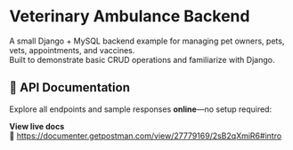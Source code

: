 # Veterinary Ambulance Backend

A small Django + MySQL backend example for managing pet owners, pets, vets, appointments, and vaccines.  
Built to demonstrate basic CRUD operations and familiarize with Django.

## 📄 API Documentation

Explore all endpoints and sample responses **online**—no setup required:

**View live docs**  
   🔗 https://documenter.getpostman.com/view/27779169/2sB2qXmiR6#intro
